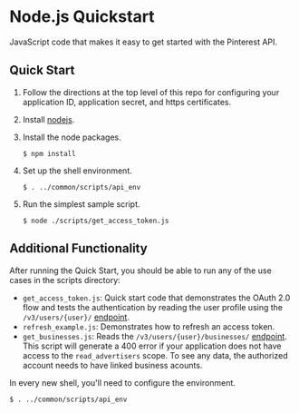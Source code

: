 # Node.js Quickstart

JavaScript code that makes it easy to get started with the Pinterest API.

## Quick Start

1. Follow the directions at the top level of this repo for configuring
your application ID, application secret, and https certificates.

2. Install [nodejs](https://nodejs.org/en/download/).

3. Install the node packages.

   ```
   $ npm install
   ```

4. Set up the shell environment.

   ```
   $ . ../common/scripts/api_env
   ```

5. Run the simplest sample script.

   ```
   $ node ./scripts/get_access_token.js
   ```

## Additional Functionality

After running the Quick Start, you should be able to run any of the use cases in the scripts directory:
  * `get_access_token.js`: Quick start code that demonstrates the OAuth 2.0 flow and tests the authentication by reading the user profile using the `/v3/users/{user}/` [endpoint](https://developers.pinterest.com/docs/redoc/#operation/v3_get_user_handler_GET).
  * `refresh_example.js`: Demonstrates how to refresh an access token.
  * `get_businesses.js`: Reads the `/v3/users/{user}/businesses/` [endpoint](https://developers.pinterest.com/docs/redoc/#operation/v3_get_linked_business_accounts_GET). This script will generate a 400 error if your application does not have access to the `read_advertisers` scope. To see any data, the authorized account needs to have linked business acounts.

In every new shell, you'll need to configure the environment.

```
$ . ../common/scripts/api_env
```
